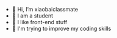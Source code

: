 - 👋 Hi, I’m xiaobaiclassmate
- 👀 I am a student
- 🌱 I like front-end stuff
- 💞️ I'm trying to improve my coding skills

<!---
objcxiaobai/objcxiaobai is a ✨ special ✨ repository because its `README.md` (this file) appears on your GitHub profile.
You can click the Preview link to take a look at your changes.
--->

